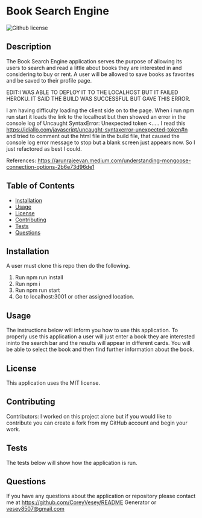  # Book Search Engine
          
  ![Github license]()

  ## Description
  The Book Search Engine application serves the purpose of allowing its users to search and read a little about books they are interested in and considering to buy or rent. A user will be allowed to save books as favorites and be saved to their profile page. 

  EDIT:I WAS ABLE TO DEPLOY IT TO THE LOCALHOST BUT IT FAILED HEROKU. IT SAID THE BUILD WAS SUCCESSFUL BUT  GAVE THIS ERROR.
  
  I am having difficulty loading the client side on to the page. When i run npm run start it loads the link to the localhost but then showed an error in the console log of
   Uncaught SyntaxError: Unexpected token <..... I read this https://idiallo.com/javascript/uncaught-syntaxerror-unexpected-token#n and tried to comment out the html file in the build file, that caused the console log error message to stop but a blank screen just appears now. So I just refactored as best I could.

   References:
   https://arunrajeevan.medium.com/understanding-mongoose-connection-options-2b6e73d96de1 
   

## Table of Contents
  * [Installation](#installation)
  * [Usage](#usage)
  * [License](#license)
  * [Contributing](#contributing)
  * [Tests](#tests)
  * [Questions](#questions)
          
## Installation
  A user must clone this repo then do the following.
  1. Run npm run install
  2. Run npm i
  3. Run npm run start 
  4. Go to localhost:3001 or other assigned location.

## Usage
  The instructions below will inform you how to use this application.
  To properly use this application a user will just enter a book they are interested ininto the search bar and the results will appear in different cards. You will be able to select the book and then find further information about the book. 

## License
  This application uses the MIT license.

## Contributing
  Contributors: 
  I worked on this project alone but if you would like to contribute you can create a fork from my GitHub account and begin your work.

## Tests
  The tests below will show how the application is run.
  

## Questions
  If you have any questions about the application or repository please contact me at 
  https://github.com/CoreyVesey/README Generator or
  vesey8507@gmail.com

